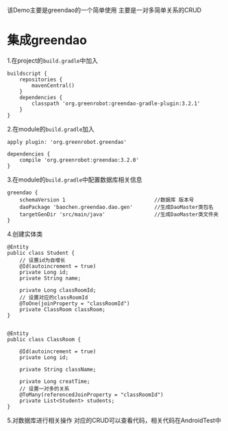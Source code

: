 该Demo主要是greendao的一个简单使用
主要是一对多简单关系的CRUD

# 集成greendao
1.在project的`build.gradle`中加入
```
buildscript {
    repositories {
        mavenCentral()
    }
    dependencies {
        classpath 'org.greenrobot:greendao-gradle-plugin:3.2.1'
    }
}
```

2.在module的`build.gradle`加入

```
apply plugin: 'org.greenrobot.greendao'

dependencies {
    compile 'org.greenrobot:greendao:3.2.0'
}
```

3.在module的`build.gradle`中配置数据库相关信息

```
greendao {
    schemaVersion 1                             //数据库 版本号
    daoPackage 'baochen.greendao.dao.gen'       //生成DaoMaster类包名
    targetGenDir 'src/main/java'                //生成DaoMaster类文件夹
}
```

4.创建实体类
```
@Entity
public class Student {
    // 设置id为自增长
    @Id(autoincrement = true)
    private Long id;
    private String name;

    private Long classRoomId;
    // 设置对应的classRoomId
    @ToOne(joinProperty = "classRoomId")
    private ClassRoom classRoom;
}
```
```

@Entity
public class ClassRoom {

    @Id(autoincrement = true)
    private Long id;

    private String className;

    private Long creatTime;
    // 设置一对多的关系
    @ToMany(referencedJoinProperty = "classRoomId")
    private List<Student> students;
}
```

5.对数据库进行相关操作
对应的CRUD可以查看代码，相关代码在AndroidTest中
